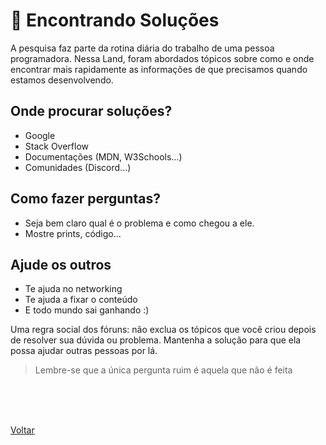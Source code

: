 # 🔎 Encontrando Soluções

A pesquisa faz parte da rotina diária do trabalho de uma pessoa programadora. Nessa Land, foram abordados tópicos sobre como e onde encontrar mais rapidamente as informações de que precisamos quando estamos desenvolvendo.

## Onde procurar soluções?

- Google
- Stack Overflow
- Documentações (MDN, W3Schools...)
- Comunidades (Discord...)

## Como fazer perguntas?

- Seja bem claro qual é o problema e como chegou a ele.
- Mostre prints, código...

## Ajude os outros

- Te ajuda no networking
- Te ajuda a fixar o conteúdo
- E todo mundo sai ganhando :)

Uma regra social dos fóruns: não exclua os tópicos que você criou depois de resolver sua dúvida ou problema. Mantenha a solução para que ela possa ajudar outras pessoas por lá.

> Lembre-se que a única pergunta ruim é aquela que não é feita

<br>
<br>


<br>

<a href="../../README.md">Voltar</a>
